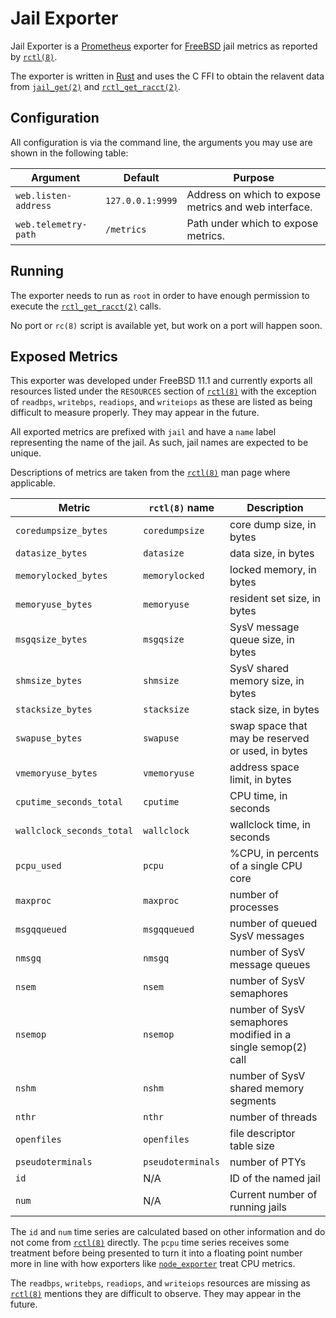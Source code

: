 # Jail Exporter

Jail Exporter is a [Prometheus] exporter for [FreeBSD] jail metrics as reported
by [`rctl(8)`].

The exporter is written in [Rust] and uses the C FFI to obtain the relavent
data from [`jail_get(2)`] and [`rctl_get_racct(2)`].

## Configuration

All configuration is via the command line, the arguments you may use are shown
in the following table:

| Argument             | Default          | Purpose                       |
|----------------------|------------------|-------------------------------|
| `web.listen-address` | `127.0.0.1:9999` | Address on which to expose metrics and web interface. |
| `web.telemetry-path` | `/metrics`       | Path under which to expose metrics. |

## Running

The exporter needs to run as `root` in order to have enough permission to
execute the [`rctl_get_racct(2)`] calls.

No port or `rc(8)` script is available yet, but work on a port will happen
soon.

## Exposed Metrics

This exporter was developed under FreeBSD 11.1 and currently exports all
resources listed under the `RESOURCES` section of [`rctl(8)`] with the
exception of `readbps`, `writebps`, `readiops`, and `writeiops` as these are
listed as being difficult to measure properly. They may appear in the future.

All exported metrics are prefixed with `jail` and have a `name` label
representing the name of the jail. As such, jail names are expected to be
unique.

Descriptions of metrics are taken from the [`rctl(8)`] man page where
applicable.

| Metric                    | `rctl(8)` name    | Description                       |
|---------------------------|-------------------|-----------------------------------|
| `coredumpsize_bytes`      | `coredumpsize`    | core dump size, in bytes          |
| `datasize_bytes`          | `datasize`        | data size, in bytes               |
| `memorylocked_bytes`      | `memorylocked`    | locked memory, in bytes           |
| `memoryuse_bytes`         | `memoryuse`       | resident set size, in bytes       |
| `msgqsize_bytes`          | `msgqsize`        | SysV message queue size, in bytes |
| `shmsize_bytes`           | `shmsize`         | SysV shared memory size, in bytes |
| `stacksize_bytes`         | `stacksize`       | stack size, in bytes              |
| `swapuse_bytes`           | `swapuse`         | swap space that may be reserved or used, in bytes |
| `vmemoryuse_bytes`        | `vmemoryuse`      | address space limit, in bytes     |
| `cputime_seconds_total`   | `cputime`         | CPU time, in seconds              |
| `wallclock_seconds_total` | `wallclock`       | wallclock time, in seconds        |
| `pcpu_used`               | `pcpu`            | %CPU, in percents of a single CPU core |
| `maxproc`                 | `maxproc`         | number of processes               |
| `msgqqueued`              | `msgqqueued`      | number of queued SysV messages    |
| `nmsgq`                   | `nmsgq`           | number of SysV message queues     |
| `nsem`                    | `nsem`            | number of SysV semaphores         |
| `nsemop`                  | `nsemop`          | number of SysV semaphores modified in a single semop(2) call |
| `nshm`                    | `nshm`            | number of SysV shared memory segments |
| `nthr`                    | `nthr`            | number of threads                 |
| `openfiles`               | `openfiles`       | file descriptor table size        |
| `pseudoterminals`         | `pseudoterminals` | number of PTYs                    |
| `id`                      | N/A               | ID of the named jail              |
| `num`                     | N/A               | Current number of running jails   |

The `id` and `num` time series are calculated based on other information and do
not come from [`rctl(8)`] directly. 
The `pcpu` time series receives some treatment before being presented to turn
it into a floating point number more in line with how exporters like
[`node_exporter`] treat CPU metrics.

The `readbps`, `writebps`, `readiops`, and `writeiops` resources are missing as
[`rctl(8)`] mentions they are difficult to observe. They may appear in the
future.

[FreeBSD]: https://www.freebsd.org/
[Prometheus]: https://prometheus.io/
[Rust]: https://www.rust-lang.org/
[`node_exporter`]: https://github.com/prometheus/node_exporter/
[`jail_get(2)`]: https://www.freebsd.org/cgi/man.cgi?query=jail_get&sektion=2
[`rctl(8)`]: https://www.freebsd.org/cgi/man.cgi?query=rctl&sektion=8
[`rctl_get_racct(2)`]: https://www.freebsd.org/cgi/man.cgi?query=rctl_get_racct&sektion=2
